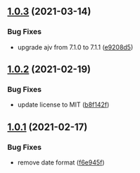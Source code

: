 ## [1.0.3](https://github.com/valverdealbo/ajv-strict-formats/compare/v1.0.2...v1.0.3) (2021-03-14)


### Bug Fixes

* upgrade ajv from 7.1.0 to 7.1.1 ([e9208d5](https://github.com/valverdealbo/ajv-strict-formats/commit/e9208d58c9e2dd890f133c7d7e1cceb49423b3d4))

## [1.0.2](https://github.com/valverdealbo/ajv-strict-formats/compare/v1.0.1...v1.0.2) (2021-02-19)


### Bug Fixes

* update license to MIT ([b8f142f](https://github.com/valverdealbo/ajv-strict-formats/commit/b8f142ff0d12b73e44a3a7d6aba91442282888df))

## [1.0.1](https://github.com/valverdealbo/ajv-strict-formats/compare/v1.0.0...v1.0.1) (2021-02-17)


### Bug Fixes

* remove date format ([f6e945f](https://github.com/valverdealbo/ajv-strict-formats/commit/f6e945f20d89140d6ba6e0187b7c098784f409ae))
